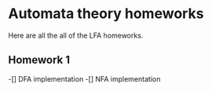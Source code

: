 # Automata theory homeworks
Here are all the all of the LFA homeworks.
## Homework 1
-[] DFA implementation
-[] NFA implementation